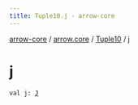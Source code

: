 ```yaml
---
title: Tuple10.j - arrow-core
---
```


[arrow-core](../../index.html) / [arrow.core](../index.html) / [Tuple10](index.html) / [j](./j.html)

# j

`val j: `[`J`](index.html#J)